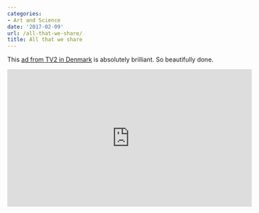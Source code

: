 ```yaml
---
categories:
- Art and Science
date: '2017-02-09'
url: /all-that-we-share/
title: All that we share
---
```


This [ad from TV2 in Denmark](https://www.youtube.com/watch?v=jD8tjhVO1Tc) is absolutely brilliant. So beautifully done.

<iframe width="560" height="315" src="https://www.youtube.com/embed/jD8tjhVO1Tc?rel=0" frameborder="0" allowfullscreen></iframe>